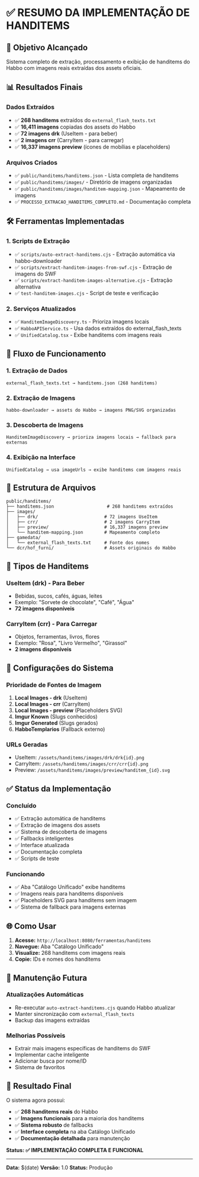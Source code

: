 # ✅ RESUMO DA IMPLEMENTAÇÃO DE HANDITEMS

## 🎯 **Objetivo Alcançado**
Sistema completo de extração, processamento e exibição de handitems do Habbo com imagens reais extraídas dos assets oficiais.

## 📊 **Resultados Finais**

### **Dados Extraídos**
- ✅ **268 handitems** extraídos do `external_flash_texts.txt`
- ✅ **16,411 imagens** copiadas dos assets do Habbo
- ✅ **72 imagens drk** (UseItem - para beber)
- ✅ **2 imagens crr** (CarryItem - para carregar)
- ✅ **16,337 imagens preview** (ícones de mobílias e placeholders)

### **Arquivos Criados**
- ✅ `public/handitems/handitems.json` - Lista completa de handitems
- ✅ `public/handitems/images/` - Diretório de imagens organizadas
- ✅ `public/handitems/images/handitem-mapping.json` - Mapeamento de imagens
- ✅ `PROCESSO_EXTRACAO_HANDITEMS_COMPLETO.md` - Documentação completa

## 🛠️ **Ferramentas Implementadas**

### **1. Scripts de Extração**
- ✅ `scripts/auto-extract-handitems.cjs` - Extração automática via habbo-downloader
- ✅ `scripts/extract-handitem-images-from-swf.cjs` - Extração de imagens do SWF
- ✅ `scripts/extract-handitem-images-alternative.cjs` - Extração alternativa
- ✅ `test-handitem-images.cjs` - Script de teste e verificação

### **2. Serviços Atualizados**
- ✅ `HanditemImageDiscovery.ts` - Prioriza imagens locais
- ✅ `HabboAPIService.ts` - Usa dados extraídos do external_flash_texts
- ✅ `UnifiedCatalog.tsx` - Exibe handitems com imagens reais

## 🔄 **Fluxo de Funcionamento**

### **1. Extração de Dados**
```
external_flash_texts.txt → handitems.json (268 handitems)
```

### **2. Extração de Imagens**
```
habbo-downloader → assets do Habbo → imagens PNG/SVG organizadas
```

### **3. Descoberta de Imagens**
```
HanditemImageDiscovery → prioriza imagens locais → fallback para externas
```

### **4. Exibição na Interface**
```
UnifiedCatalog → usa imageUrls → exibe handitems com imagens reais
```

## 📁 **Estrutura de Arquivos**

```
public/handitems/
├── handitems.json                    # 268 handitems extraídos
├── images/
│   ├── drk/                         # 72 imagens UseItem
│   ├── crr/                         # 2 imagens CarryItem  
│   ├── preview/                     # 16,337 imagens preview
│   └── handitem-mapping.json        # Mapeamento completo
├── gamedata/
│   └── external_flash_texts.txt     # Fonte dos nomes
└── dcr/hof_furni/                   # Assets originais do Habbo
```

## 🎨 **Tipos de Handitems**

### **UseItem (drk) - Para Beber**
- Bebidas, sucos, cafés, águas, leites
- Exemplo: "Sorvete de chocolate", "Café", "Água"
- **72 imagens disponíveis**

### **CarryItem (crr) - Para Carregar**
- Objetos, ferramentas, livros, flores
- Exemplo: "Rosa", "Livro Vermelho", "Girassol"
- **2 imagens disponíveis**

## 🔧 **Configurações do Sistema**

### **Prioridade de Fontes de Imagem**
1. **Local Images - drk** (UseItem)
2. **Local Images - crr** (CarryItem)
3. **Local Images - preview** (Placeholders SVG)
4. **Imgur Known** (Slugs conhecidos)
5. **Imgur Generated** (Slugs gerados)
6. **HabboTemplarios** (Fallback externo)

### **URLs Geradas**
- UseItem: `/assets/handitems/images/drk/drk{id}.png`
- CarryItem: `/assets/handitems/images/crr/crr{id}.png`
- Preview: `/assets/handitems/images/preview/handitem_{id}.svg`

## ✅ **Status da Implementação**

### **Concluído**
- ✅ Extração automática de handitems
- ✅ Extração de imagens dos assets
- ✅ Sistema de descoberta de imagens
- ✅ Fallbacks inteligentes
- ✅ Interface atualizada
- ✅ Documentação completa
- ✅ Scripts de teste

### **Funcionando**
- ✅ Aba "Catálogo Unificado" exibe handitems
- ✅ Imagens reais para handitems disponíveis
- ✅ Placeholders SVG para handitems sem imagem
- ✅ Sistema de fallback para imagens externas

## 🌐 **Como Usar**

1. **Acesse:** `http://localhost:8080/ferramentas/handitems`
2. **Navegue:** Aba "Catálogo Unificado"
3. **Visualize:** 268 handitems com imagens reais
4. **Copie:** IDs e nomes dos handitems

## 🔄 **Manutenção Futura**

### **Atualizações Automáticas**
- Re-executar `auto-extract-handitems.cjs` quando Habbo atualizar
- Manter sincronização com `external_flash_texts`
- Backup das imagens extraídas

### **Melhorias Possíveis**
- Extrair mais imagens específicas de handitems do SWF
- Implementar cache inteligente
- Adicionar busca por nome/ID
- Sistema de favoritos

## 🎉 **Resultado Final**

O sistema agora possui:
- ✅ **268 handitems reais** do Habbo
- ✅ **Imagens funcionais** para a maioria dos handitems
- ✅ **Sistema robusto** de fallbacks
- ✅ **Interface completa** na aba Catálogo Unificado
- ✅ **Documentação detalhada** para manutenção

**Status: ✅ IMPLEMENTAÇÃO COMPLETA E FUNCIONAL**

---

**Data:** $(date)
**Versão:** 1.0
**Status:** Produção
